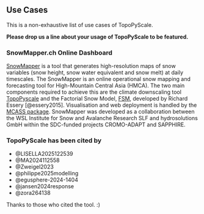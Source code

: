 ## Use Cases
This is a non-exhaustive list of use cases of TopoPyScale.

**Please drop us a line about your usage of TopoPyScale to be featured.** 


### SnowMapper.ch Online Dashboard

[SnowMapper](https://snowmapper.ch) is a tool that generates high-resolution maps of snow variables (snow height, snow water equivalent and snow melt) at daily timescales. The SnowMapper is an online operational snow mapping and forecasting tool for High-Mountain Central Asia (HMCA). The two main components required to achieve this are the climate downscaling tool [TopoPyscale](https://topopyscale.readthedocs.io/) and the Factorial Snow Model, [FSM](https://github.com/RichardEssery/FSM), developed by Richard Essery [@essery2015]. Visualisation and web deployment is handled by the [MCASS package](https://github.com/hydrosolutions/MCASS). SnowMapper was developed as a collaboration between the WSL Institute for Snow and Avalanche Research SLF and hydrosolutions GmbH within the SDC-funded projects CROMO-ADAPT and SAPPHIRE.

### TopoPyScale has been cited by

- @LISELLA2025122539
- @MA2024112558
- @Zweigel2023
- @philippe2025modelling
- @egusphere-2024-1404
- @jansen2024response
- @zora264138

Thanks to those who cited the tool. :)